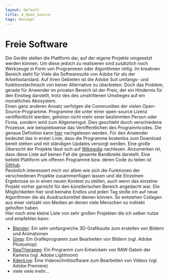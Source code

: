 ```yaml
---
layout: default
title: 4_Open_Source
tags: Konzept
---
```


# Freie Software
Die Geräte stellen die Plattform dar, auf der eigene Projekte umgesetzt werden können. Um diese jedoch zu realisieren sind zusätzlich noch Werkzeuge in Form von Programmen oder Algorithmen nötig. Im kreativen Bereich steht für Viele die Softwaresuite von Adobe für als der Arbeitsstandard. Auf ihren Gebieten ist die Adobe Suit umfangs- und funktionstechnisch von keiner Alternative zu überbieten. Doch das Problem, gerade für Anwender im privaten Bereich ist der Preis, der ein Hindernis für den Einstieg darstellt, trotz des des umstrittenen Umstieges auf ein monatliches Abosystem.  
Einen ganz anderen Ansatz verfolgen die Communities der vielen Open-Source-Programme. Programme die unter einer open-source Lizenz veröffentlicht werden, gehören nicht mehr einer bestimmten Person oder Firma, sondern wird zum Allgemeingut. Dies geschieht durch verschiedene Prozesse, wie beispielsweise das Veröffentlichen des Programmcodes. Die genaue Definition kann 
[hier](https://opensource.org/osd) 
nachgelesen werden. Für den Anwender bedeutet das in erster Linie, dass die Programme kostenlos zum Download bereit stehen und mit ständigen Updates versorgt werden. Eine große Übersicht der Projekte lässt sich auf [Wikipedia](https://en.wikipedia.org/wiki/List_of_free_and_open-source_software_packages) nachlesen. Anzumerken ist, dass diese Liste auf keinen Fall die gesamte Bandbreite darstellt. Eine beliebt Plattform um offenen Programme bzw. deren Code zu teilen ist [GitHub](https://github.com/).  
Pesönlich interessiert mich vor allem wie sich die Funktionen der verschiedenen Projekte zusammenfügen lassen und die Einzelnen Ergebnisse so in einen neuen Kontext zu stellen, auch wenn das einzelne Projekt vorher garnicht für den künstlerischen Bereich angedacht war. Die Möglichkeiten hier sind beinahe Endlos und jeden Tag stoße ich auf neue Algorithmen die als Ausdrucksmittel dienen können. So entstehen Collagen aus einer vielzahl von Medien an denen viele Menschen so indirekt geholfen haben.  
Hier noch eine kleine Liste von sehr großen Projekten die ich selber nutze und empfehlen kann:
* [Blender](https://www.blender.org/): Ein sehr umfangreiche 3D-Grafiksuite zum erstellen von Bildern und Animationen
* [Gimp](https://www.gimp.org/): Ein Grafikprogramm zum Bearbeiten von Bildern (vgl. Adobe Photoshop)
* [RawTherapee](http://rawtherapee.com/): Ein Programm zum Entwickeln von RAW-Datein der Kamera (vgl. Adobe Lightroom)
* [KdenLive](https://kdenlive.org/): Eine Videoschnittsoftware zum Bearbeiten von Videos (vgl. Adobe Premiere)
* viele viele mehr...

